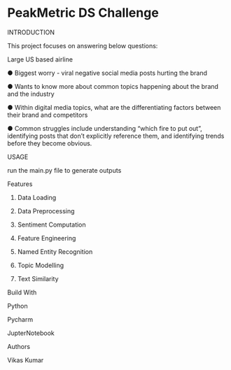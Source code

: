 # PeakMetric DS Challenge

INTRODUCTION

This project focuses on answering below questions:

Large US based airline

● Biggest worry - viral negative social media posts hurting the brand

● Wants to know more about common topics happening about the brand and the industry

● Within digital media topics, what are the differentiating factors between their brand and
competitors

● Common struggles include understanding “which fire to put out”, identifying posts that
don’t explicitly reference them, and identifying trends before they become obvious.

USAGE

run the main.py file to generate outputs

Features

1. Data Loading

2. Data Preprocessing

3. Sentiment Computation

4. Feature Engineering

5. Named Entity Recognition

6. Topic Modelling

7. Text Similarity 

Build With

Python

Pycharm

JupterNotebook

Authors

Vikas Kumar
